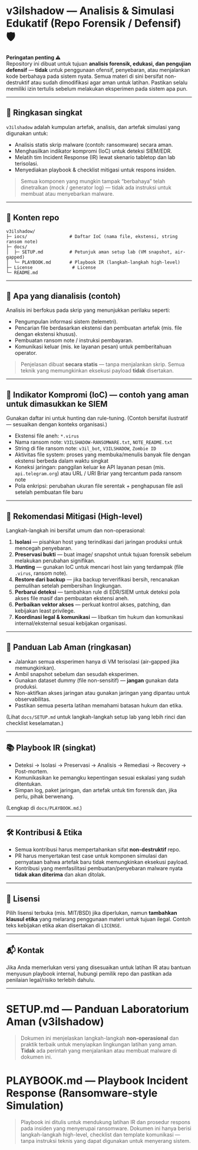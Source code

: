# v3ilshadow — Analisis & Simulasi Edukatif (Repo Forensik / Defensif) 🛡️

**Peringatan penting ⚠️**  
Repository ini dibuat untuk tujuan **analisis forensik, edukasi, dan pengujian defensif** — **tidak** untuk penggunaan ofensif, penyebaran, atau menjalankan kode berbahaya pada sistem nyata. Semua materi di sini bersifat non-destruktif atau sudah dimodifikasi agar aman untuk latihan. Pastikan selalu memiliki izin tertulis sebelum melakukan eksperimen pada sistem apa pun.

---

## 📌 Ringkasan singkat
`v3ilshadow` adalah kumpulan artefak, analisis, dan artefak simulasi yang digunakan untuk:
- Analisis statis skrip malware (contoh: ransomware) secara aman.  
- Menghasilkan indikator kompromi (IoC) untuk deteksi SIEM/EDR.  
- Melatih tim Incident Response (IR) lewat skenario tabletop dan lab terisolasi.  
- Menyediakan playbook & checklist mitigasi untuk respons insiden.

> Semua komponen yang mungkin tampak “berbahaya” telah dinetralkan (mock / generator log) — tidak ada instruksi untuk membuat atau menyebarkan malware.

---

## 🧩 Konten repo
```
v3ilshadow/
├─ iocs/                # Daftar IoC (nama file, ekstensi, string ransom note)
├─ docs/
│  ├─ SETUP.md          # Petunjuk aman setup lab (VM snapshot, air-gapped)
│  └─ PLAYBOOK.md       # Playbook IR (langkah-langkah high-level)
├─ License               # License
└─ README.md
```

---

## 🔎 Apa yang dianalisis (contoh)
Analisis ini berfokus pada skrip yang menunjukkan perilaku seperti:
- Pengumpulan informasi sistem (telemetri).  
- Pencarian file berdasarkan ekstensi dan pembuatan artefak (mis. file dengan ekstensi khusus).  
- Pembuatan ransom note / instruksi pembayaran.  
- Komunikasi keluar (mis. ke layanan pesan) untuk pemberitahuan operator.

> Penjelasan dibuat **secara statis** — tanpa menjalankan skrip. Semua teknik yang memungkinkan eksekusi payload **tidak** disertakan.

---

## 🧾 Indikator Kompromi (IoC) — contoh yang aman untuk dimasukkan ke SIEM
Gunakan daftar ini untuk hunting dan rule-tuning. (Contoh bersifat ilustratif — sesuaikan dengan konteks organisasi.)

- Ekstensi file aneh: `*.virus`  
- Nama ransom note: `V3ILSHADOW-RANSOMWARE.txt`, `NOTE_README.txt`  
- String di file ransom note: `v3il_bot`, `V3ILSHADOW`, `Zombie ID`  
- Aktivitas file system: proses yang membuka/menulis banyak file dengan ekstensi berbeda dalam waktu singkat  
- Koneksi jaringan: panggilan keluar ke API layanan pesan (mis. `api.telegram.org`) atau URL / URI Briar yang tercantum pada ransom note  
- Pola enkripsi: perubahan ukuran file serentak + penghapusan file asli setelah pembuatan file baru

---

## 🚨 Rekomendasi Mitigasi (High-level)
Langkah-langkah ini bersifat umum dan non-operasional:

1. **Isolasi** — pisahkan host yang terindikasi dari jaringan produksi untuk mencegah penyebaran.  
2. **Preservasi bukti** — buat image/ snapshot untuk tujuan forensik sebelum melakukan perubahan signifikan.  
3. **Hunting** — gunakan IoC untuk mencari host lain yang terdampak (file `.virus`, ransom note).  
4. **Restore dari backup** — jika backup terverifikasi bersih, rencanakan pemulihan setelah pembersihan lingkungan.  
5. **Perbarui deteksi** — tambahkan rule di EDR/SIEM untuk deteksi pola akses file masif dan pembuatan ekstensi aneh.  
6. **Perbaikan vektor akses** — perkuat kontrol akses, patching, dan kebijakan least privilege.  
7. **Koordinasi legal & komunikasi** — libatkan tim hukum dan komunikasi internal/eksternal sesuai kebijakan organisasi.

---

## 🧪 Panduan Lab Aman (ringkasan)
- Jalankan semua eksperimen hanya di VM terisolasi (air-gapped jika memungkinkan).  
- Ambil snapshot sebelum dan sesudah eksperimen.  
- Gunakan dataset dummy (file non-sensitif) — **jangan** gunakan data produksi.  
- Non-aktifkan akses jaringan atau gunakan jaringan yang dipantau untuk observabilitas.  
- Pastikan semua peserta latihan memahami batasan hukum dan etika.

(Lihat `docs/SETUP.md` untuk langkah-langkah setup lab yang lebih rinci dan checklist keselamatan.)

---

## 📚 Playbook IR (singkat)
- Deteksi → Isolasi → Preservasi → Analisis → Remediasi → Recovery → Post-mortem.  
- Komunikasikan ke pemangku kepentingan sesuai eskalasi yang sudah ditentukan.  
- Simpan log, paket jaringan, dan artefak untuk tim forensik dan, jika perlu, pihak berwenang.

(Lengkap di `docs/PLAYBOOK.md`.)

---

## 🛠️ Kontribusi & Etika
- Semua kontribusi harus mempertahankan sifat **non-destruktif** repo.  
- PR harus menyertakan test case untuk komponen simulasi dan pernyataan bahwa artefak baru tidak memungkinkan eksekusi payload.  
- Kontribusi yang memfasilitasi pembuatan/penyebaran malware nyata **tidak akan diterima** dan akan ditolak.

---

## 📜 Lisensi
Pilih lisensi terbuka (mis. MIT/BSD) jika diperlukan, namun **tambahkan klausul etika** yang melarang penggunaan materi untuk tujuan ilegal. Contoh teks kebijakan etika akan disertakan di `LICENSE`.

---

## 📬 Kontak
Jika Anda memerlukan versi yang disesuaikan untuk latihan IR atau bantuan menyusun playbook internal, hubungi pemilik repo dan pastikan ada penilaian legal/risiko terlebih dahulu.

---

# SETUP.md — Panduan Laboratorium Aman (v3ilshadow)

> Dokumen ini menjelaskan langkah-langkah **non-operasional** dan praktik terbaik untuk menyiapkan lingkungan latihan yang aman. **Tidak** ada perintah yang menjalankan atau membuat malware di dokumen ini.


# PLAYBOOK.md — Playbook Incident Response (Ransomware-style Simulation)

> Playbook ini ditulis untuk mendukung latihan IR dan prosedur respons pada insiden yang menyerupai ransomware. Dokumen ini hanya berisi langkah-langkah high-level, checklist dan template komunikasi — tanpa instruksi teknis yang dapat digunakan untuk menyerang sistem.
